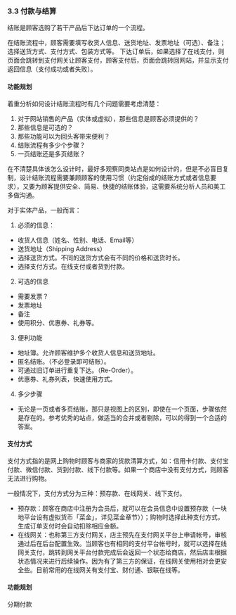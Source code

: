 ### 3.3 付款与结算
结账是顾客选购了若干产品后下达订单的一个流程。

在结账流程中，顾客需要填写收货人信息、送货地址、发票地址（可选）、备注；选择送货方式、支付方式、包装方式等。
下达订单后，如果选择了在线支付，则页面会跳转到支付网关让顾客支付，顾客支付后，页面会跳转回网站，并显示支付返回信息（支付成功或者失败）。


#### 功能规划

着重分析如何设计结账流程时有几个问题需要考虑清楚：
1. 对于网站销售的产品（实体或虚拟），那些信息是顾客必须提供的？
2. 那些信息是可选的？
3. 那些功能可以为回头客带来便利？
4. 结账流程有多少个步骤？
5. 一页结账还是多页结账？

在不清楚具体该怎么设计时，最好多观察同类站点是如何设计的，但是不必盲目复制，设计结账流程需要兼顾顾客的使用习惯（约定俗成的结账方式或者信息要求），又要为顾客提供安全、简易、快捷的结账体验，这需要系统分析人员和美工多做沟通。

对于实体产品，一般而言：

1. 必须的信息：
 * 收货人信息（姓名、性别、电话、Email等）
 * 送货地址（Shipping Address）
 * 选择送货方式。不同的送货方式会有不同的价格和送货时长。
 * 选择支付方式。在线支付或者货到付款。
2. 可选的信息
 * 需要发票？
 * 发票地址
 * 备注
 * 使用积分、优惠券、礼券等。
3. 便利功能
 * 地址簿。允许顾客维护多个收货人信息和送货地址。
 * 匿名结账。（不必登录即可结账）。
 * 可通过旧订单进行重复下达。（Re-Order）。
 * 优惠券、礼券列表，快速使用方式。
4. 多少步骤
 * 无论是一页或者多页结账，那只是视图上的区别，即使在一个页面，步骤依然是存在的。参考优秀的站点，做适当的合并或者剔除，可以的得到一个合适的答案。

#### 支付方式

支付方式指的是网上购物时顾客与商家的货款清算方式，如：信用卡付款、支付宝付款、微信付款、货到付款、线下付款等。如果一个商店中没有支付方式，则顾客无法进行购物。

一般情况下，支付方式分为三种：预存款、在线网关、线下支付。
* 预存款：顾客在商店中注册为会员后，就可以在会员信息中设置预存款（一块地平台设有虚拟货币「菜金」，详见菜金章节））；购物时选择此种支付方式，生成订单支付时会自动扣除相应金额。
* 在线网关：也称第三方支付网关，店主预先在支付网关平台上申请帐号，审核通过后在后台配置生效。当顾客也有相同的支付平台帐号时，就可以选择在线网关支付，跳转到网关平台付款完成后会返回一个状态给商店，然后店主根据状态情况来进行后续操作。因为有了第三方的保证，在线网关使用相对会更安全些。目前常用的在线网关有支付宝、财付通、银联在线等。


#### 功能规划

分期付款
